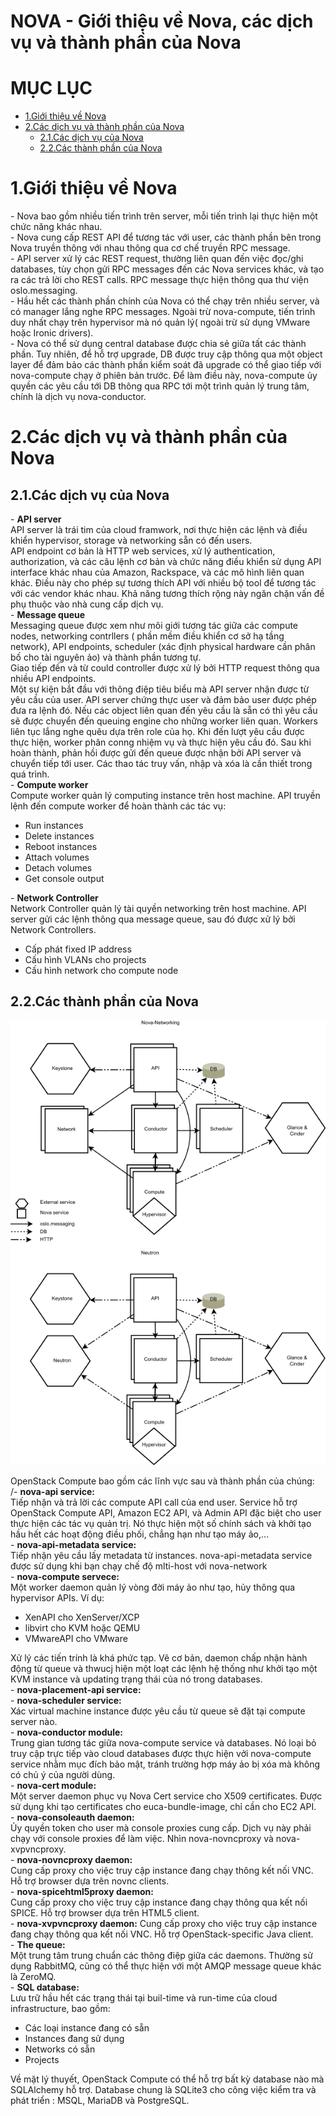 # NOVA - Giới thiệu về Nova, các dịch vụ và thành phần của Nova

# MỤC LỤC
- [1.Giới thiệu về Nova](#1)
- [2.Các dịch vụ và thành phần của Nova](#2)
  - [2.1.Các dịch vụ của Nova](#2.1)
  - [2.2.Các thành phần của Nova](#2.2)

<a name="1"></a>
# 1.Giới thiệu về Nova
\- Nova bao gồm nhiều tiến trình trên server, mỗi tiến trình lại thực hiện một chức năng khác nhau.  
\- Nova cung cấp REST API để tương tác với user, các thành phần bên trong Nova truyền thông với nhau thông qua cơ chế truyền RPC message.  
\- API server xử lý các REST request, thường liên quan đến việc đọc/ghi databases, tùy chọn gửi RPC messages đến các Nova services khác, và tạo ra các trả lời cho REST calls. RPC message thực hiện thông qua thư viện oslo.messaging.  
\- Hầu hết các thành phần chính của Nova có thể chạy trên nhiều server, và có manager lắng nghe RPC messages. Ngoài trừ nova-compute, tiến trình duy nhất chạy trên hypervisor mà nó quản lý( ngoài trừ sử dụng VMware hoặc Ironic drivers).  
\- Nova có thể sử dụng central database được chia sẻ giữa tất các thành phần. Tuy nhiên, để hỗ trợ upgrade, DB được truy cập thông qua một object layer để đảm bảo các thành phần kiểm soát đã upgrade có thể giao tiếp với nova-compute chạy ở phiên bản trước. Để làm điều này, nova-compute ủy quyền các yêu cầu tới DB thông qua RPC tới một trình quản lý trung tâm, chính là dịch vụ nova-conductor.  

<a name="2"></a>
# 2.Các dịch vụ và thành phần của Nova
## 2.1.Các dịch vụ của Nova
\- **API server**    
API server là trái tim của cloud framwork, nơi thực hiện các lệnh và điều khiển hypervisor, storage và networking sẵn có đến users.  
API endpoint cơ bản là HTTP web services, xử lý authentication, authorization, và các câu lệnh cơ bản và chức năng điều khiển sử dụng API interface khác nhau của Amazon, Rackspace, và các mô hình liên quan khác. Điều này cho phép sự tương thích API với nhiều bộ tool để tương tác với các vendor khác nhau. Khả năng tương thích rộng này ngăn chặn vấn đề phụ thuộc vào nhà cung cấp dịch vụ.  
\- **Message queue**  
Messaging queue được xem như môi giới tương tác giữa các compute nodes, networking contrllers ( phần mềm điều khiển cơ sở hạ tầng network), API endpoints, scheduler (xác định physical hardware cần phân bố cho tài nguyên ảo) và thành phần tương tự.  
Giao tiếp đến và từ could controller được xử lý bởi HTTP request thông qua nhiều API endpoints.  
Một sự kiện bắt đầu với thông điệp tiêu biểu mà API server nhận được từ yêu cầu của user. API server chứng thực user và đảm bảo user được phép đưa ra lệnh đó. Nếu các object liên quan đến yêu cầu là sẵn có thì yêu cầu sẽ được chuyển đến queuing engine cho những worker liên quan. Workers liên tục lắng nghe quêu dựa trên role của họ. Khi đến lượt yêu cầu được thực hiện, worker phân conng nhiệm vụ và thực hiện yêu cầu đó. Sau khi hoàn thành, phản hồi được gửi đến queue được nhận bởi API server  và chuyển tiếp tới user. Các thao tác truy vấn, nhập và xóa là cần thiết trong quá trình.  
\- **Compute worker**  
Compute worker quản lý computing instance trên host machine. API truyền lệnh đến compute worker để hoàn thành các tác vụ:  
- Run instances
- Delete instances
- Reboot instances
- Attach volumes
- Detach volumes
- Get console output

\- **Network Controller**  
Network Controller quản lý tài quyền networking trên host machine. API server gửi các lệnh thông qua message queue, sau đó được xử lý bởi Network Controllers.  
- Cấp phát fixed IP address
- Cấu hình VLANs cho projects
- Cấu hình network cho compute node

 ## 2.2.Các thành phần của Nova

<img src="../images/nova_thanhphan.png" />

OpenStack Compute bao gồm các lĩnh vực sau và thành phần của chúng:  
/- **nova-api service:**  
Tiếp nhận và trả lời các compute API call của end user. Service hỗ trợ OpenStack Compute API, Amazon EC2 API, và Admin API đặc biệt cho user thực hiện các tác vụ quản trị. Nó thực hiện một số chính sách và khởi tạo hầu hết các hoạt động điều phối, chẳng hạn như tạo máy ảo,…  
\- **nova-api-metadata service:**  
Tiếp nhận yêu cầu lấy metadata từ instances. nova-api-metadata service được sử dụng khi bạn chạy chế độ mlti-host với nova-network  
\- **nova-compute servece:**  
Một worker daemon quản lý vòng đời máy ảo như tạo, hủy thông qua hypervisor APIs. Ví dụ:  
- XenAPI cho XenServer/XCP
- libvirt cho KVM hoặc QEMU
- VMwareAPI cho VMware

Xử lý các tiến trính là khá phức tạp. Vê cơ bản, daemon chấp nhận hành động từ queue và thwucj hiện một loạt các lệnh hệ thống như khởi tạo một KVM instance và updating trạng thái của nó trong databases.  
\- **nova-placement-api service:**  
\- **nova-scheduler service:**  
Xác virtual machine instance được yêu cầu từ queue sẽ đặt tại compute server nào.  
\- **nova-conductor module:**  
Trung gian tương tác giữa nova-compute service và databases. Nó loại bỏ truy cập trực tiếp vào cloud databases được thực hiện vởi nova-compute service nhằm mục đích bảo mật, tránh trường hợp máy ảo bị xóa mà không có chủ ý của người dùng.  
\- **nova-cert module:**  
Một server daemon phục vụ Nova Cert service cho X509 certificates. Được sử dụng khi tạo certificates cho euca-bundle-image, chỉ cần cho EC2 API.  
\- **nova-consoleauth daemon:**  
Ủy quyền token cho user mà console proxies cung cấp. Dịch vụ này phải chạy với console proxies để làm việc. Nhìn nova-novncproxy và nova-xvpvncproxy.  
\- **nova-novncproxy daemon:**  
Cung cấp proxy cho việc truy cập instance đang chạy thông kết nối VNC. Hỗ trợ browser dựa trên novnc clients.  
\- **nova-spicehtml5proxy daemon:**  
Cung cấp proxy cho việc truy cập instance đang chạy thông qua kết nối SPICE. Hỗ trợ browser dựa trên HTML5 client.  
\- **nova-xvpvncproxy daemon:**
Cung cấp proxy cho việc truy cập instance đang chạy thông qua kết nối VNC. Hỗ trợ OpenStack-specific Java client.  
\- **The queue:**  
Một trung tâm trung chuẩn các thông điệp giữa các daemons. Thường sử dụng RabbitMQ, cũng có thể thực hiện với một AMQP message queue khác là ZeroMQ.  
\- **SQL database:**  
Lưu trữ hầu hết các trạng thái tại buil-time và run-time của cloud infrastructure, bao gồm:  
- Các loại instance đang có sẵn
- Instances đang sử dụng
- Networks có sẵn
- Projects

Về mặt lý thuyết, OpenStack Compute có thể hỗ trợ bất kỳ database nào mà SQLAlchemy hỗ trợ. Database chung là SQLite3 cho công việc kiểm tra và phát triển : MSQL, MariaDB và PostgreSQL.  











